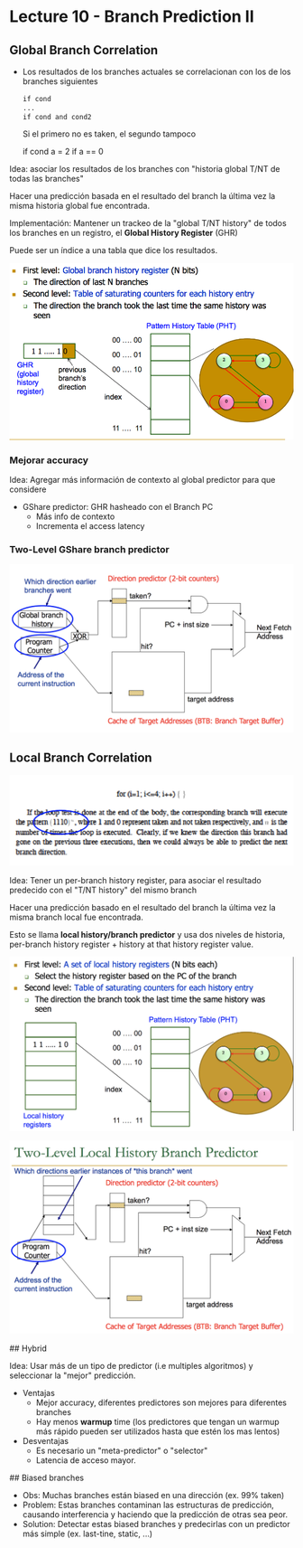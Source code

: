 # Lecture 10 - Branch Prediction II

## Global Branch Correlation

- Los resultados de los branches actuales se correlacionan con los de los
  branches siguientes

      if cond
      ...
      if cond and cond2

  Si el primero no es taken, el segundo tampoco
  
    if cond
        a = 2
    if a == 0

Idea: asociar los resultados de los branches con "historia global T/NT de todas
las branches"

Hacer una predicción basada en el resultado del branch la última vez la misma
historia global fue encontrada.

Implementación: Mantener un trackeo de la "global T/NT history" de todos los
branches en un registro, el **Global History Register** (GHR)

Puede ser un índice a una tabla que dice los resultados.

![Two Level Global Branch Prediction](img/10/2-level-global-branch-prediction.png)

### Mejorar accuracy

Idea: Agregar más información de contexto al global predictor para que considere

- GShare predictor: GHR hasheado con el Branch PC
  - Más info de contexto
  - Incrementa el access latency

### Two-Level GShare branch predictor

![Two level gshare](img/10/2-lvl-gshare.png)

## Local Branch Correlation

![Local Branch Correlation example](img/10/local-branch-correlation-ex.png)

Idea: Tener un per-branch history register, para asociar el resultado predecido
con el "T/NT history" del mismo branch

Hacer una predicción basado en el resultado del branch la última vez la misma
branch local fue encontrada.

Esto se llama **local history/branch predictor** y usa dos niveles de historia,
per-branch history register + history at that history register value.

![Local branch correlation](img/10/local-branch-correlation-scheme.png)

![Two level local history branch predictor](img/10/2-lvl-local.png)

## Hybrid

Idea: Usar más de un tipo de predictor (i.e multiples algoritmos) y seleccionar
la "mejor" predicción.

- Ventajas
  - Mejor accuracy, diferentes predictores son mejores para diferentes branches
  - Hay menos **warmup** time (los predictores que tengan un warmup más rápido
    pueden ser utilizados hasta que estén los mas lentos)
- Desventajas
  - Es necesario un "meta-predictor" o "selector"
  - Latencia de acceso mayor.

## Biased branches

- Obs: Muchas branches están biased en una dirección (ex. 99% taken)
- Problem: Estas branches contaminan las estructuras de predicción, causando
  interferencia y haciendo que la predicción de otras sea peor.
- Solution: Detectar estas biased branches y predecirlas con un predictor
  más simple (ex. last-tine, static, ...)

